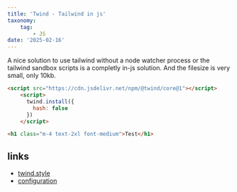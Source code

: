 ```yaml
---
title: 'Twind - Tailwind in js'
taxonomy:
    tag:
        - JS
date: '2025-02-16'
---
```


A nice solution to use tailwind without a node watcher process or the tailwind sandbox scripts is a completly in-js solution.
And the filesize is very small, only 10kb.

```html
<script src="https://cdn.jsdelivr.net/npm/@twind/core@1"></script>
    <script>
      twind.install({
        hash: false
      })
    </script>

<h1 class="m-4 text-2xl font-medium">Test</h1>
```

## links

- [twind.style](https://twind.style/)
- [configuration](https://twind.dev/handbook/configuration.html)